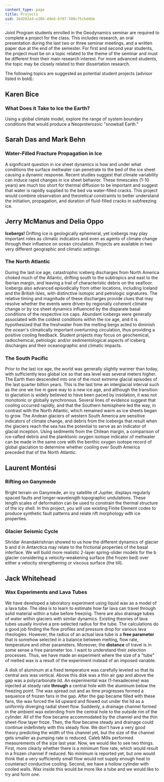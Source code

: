 ```yaml
---
content_type: page
title: Projects
uid: 16d202a4-e286-49e8-bf87-500c75cbddde
---
```


Joint Program students enrolled in the Geodynamics seminar are required to complete a project for the class. This includes research, an oral presentation during the last two or three seminar meetings, and a written paper due at the end of the semester. For first and second year students, the project must be on a topic related to the theme of the seminar and must be different from their main research interest. For more advanced students, the topic may be closely related to their dissertation research.

The following topics are suggested as potential student projects (advisor listed in bold):

Karen Bice
----------

### What Does it Take to Ice the Earth?

Using a global climate model, explore the range of system boundary conditions that would produce a Neoproterozoic "snowball Earth."

Sarah Das and Mark Behn
-----------------------

### Water-Filled Fracture Propagation in Ice

A significant question in ice sheet dynamics is how and under what conditions the surface meltwater can penetrate to the bed of the ice sheet causing a dynamic response. Recent studies suggest that climate variability can induce rapid changes in ice sheet behavior. These timescales (1-10 years) are much too short for thermal diffusion to be important and suggest that water is rapidly supplied to the bed via water-filled cracks. This project would combine observation and theoretical constraints to better understand the initiation, propagation, and duration of fluid-filled cracks in subfreezing ice.

Jerry McManus and Delia Oppo
----------------------------

**Icebergs!** Drifting ice is geologically ephemeral, yet icebergs may play important roles as climatic indicators and even as agents of climate change through their influence on ocean circulation. Projects are available in two very different geographic and climatic settings:

### The North Atlantic

During the last ice age, catastrophic iceberg discharges from North America choked much of the Atlantic, drifting south to the subtropics and east to the Iberian margin, and leaving a trail of characteristic debris on the seafloor. Icebergs also advanced episodically from other locations, including Iceland and the British Isles, with distinctive isotopic and petrologic signatures. The relative timing and magnitude of these discharges provide clues that may resolve whether the events were driven by regionally coherent climate change or by ice sheet dynamics influenced by the disparate basal conditions of the respective ice caps. Abundant icebergs were generally associated with the coldest conditions within the ice age, and it is hypothesized that the freshwater from the melting bergs acted to diminish the ocean's climatically important overturning circulation, thus providing a positive cooling feedback. Student projects may focus on geochemical, radiochemical, petrologic and/or sedimentological aspects of iceberg discharges and their oceanographic and climatic impacts.

### The South Pacific

Prior to the last ice age, the world was generally slightly warmer than today, with sufficiently less global ice so that sea level was several meters higher. The Earth then descended into one of the most extreme glacial episodes of the last quarter billion years. This is the last time an interglacial interval such as the one we live in gave way to a new ice age, and although the transition to glaciation is widely believed to have been paced by insolation, it was not monotonic or globally synchronous. Several lines of evidence suggest that cooling occurred rapidly, and that the Southern hemisphere led the way, in contrast with the North Atlantic, which remained warm as ice sheets began to grow. The Andean glaciers of western South America are sensitive indicators of climate change, and debris from the icebergs that result when the glaciers reach the sea has the potential to serve as an indicator of glacial inception. Using sediments from the Chilean margin, a comparison of ice-rafted debris and the planktonic oxygen isotope indicator of meltwater can be made in the same core with the benthic oxygen isotope record of global glaciation to determine whether cooling over South America preceded that of the North Atlantic.

Laurent Montési
---------------

### Rifting on Ganymede

Bright terrain on Ganymede, an icy satellite of Jupiter, displays regularly spaced faults and longer-wavelength topographic undulations. These length scales of deformation can be used to constrain the thermal structure of the icy shell. In this project, you will use existing Finite Element codes to produce synthetic fault patterns and relate rift morphology with ice properties.

### Glacier Seismic Cycle

Shridar Anandakrishnan showed to us how the different dynamics of glacier b and d in Antarctica may relate to the frictional properties of the basal interface. We will build more realistic 2-layer spring-slider models for the b glacier considering a velocity-weakening surface (the frozen bed) over either a velocity strengthening or viscous surface (the till).

Jack Whitehead
--------------

### Wax Experiments and Lava Tubes

We have developed a laboratory experiment using liquid wax as a model of a lava tube. The idea is to learn to estimate how far lava can travel through solid material within a tube before freezing. There are also drainage tubes of water within glaciers with similar dynamics. Existing theories of lava tubes usually involve a pre-selected radius for the tube. The calculations do a good job finding the flow profiles and pressure drop for various lava rheologies. However, the radius of an actual lava tube is a **free parameter** that is somehow selected in a balance between melting, flow rate, temperature and other parameters. Moreover, the **distance** of travel is in some sense a free parameter too. I want to understand their selection processes. Thus, we have made an experiment where the size of a "tube" of melted wax is a result of the experiment instead of an imposed variable.

A disk of aluminum at a fixed temperature was carefully leveled so that its central axis was vertical. Above this disk was a thin air gap and above the gap was a polycarbonate lid. An experimental wax (1-hexadecene) was injected at steady rate **through** a central hole with the aluminum below the freezing point. The wax spread out and as time progresses formed a sequence of frozen fans in the gap. After the gap became filled with these fans, the wax forced the lid upward and flowed out under the lid as a uniformly diverging radial sheet flow. Suddenly, a drainage channel formed in the ambient wax extending from the central hole to the outside rim of the cylinder. All of the flow became accommodated by the channel and the thin sheet-flow layer froze. Then, the flow became steady and drainage could continue indefinitely with this steady flow. We don't have a very good theory predicting the width of this channel yet, but the size of the channel gets smaller as pumping rate is reduced. Caleb Mills performed measurements of the size last year. Now, we would like to see two things. First, more clearly whether there is a minimum flow rate, which would result in a frozen channel if reduced. No minimum is reported yet, but one would think that a very sufficiently small flow would not supply enough heat to counteract conductive cooling. Second, we have a hollow cylinder with cooled walls. Wax inside this would be more like a tube and we would like to try and form one.